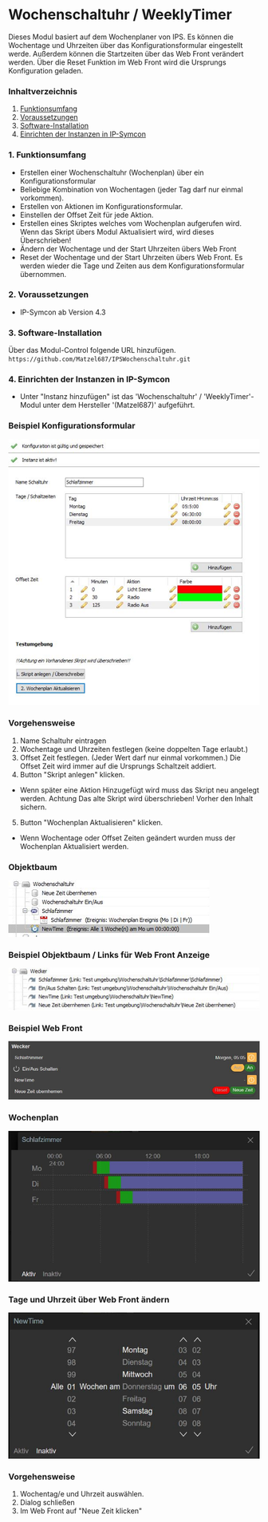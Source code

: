 ﻿# Wochenschaltuhr / WeeklyTimer
Dieses Modul basiert auf dem Wochenplaner von IPS.
Es können die Wochentage und Uhrzeiten über das Konfigurationsformular eingestellt werde. 
Außerdem können die Startzeiten über das Web Front verändert werden.
Über die Reset Funktion im Web Front wird die Ursprungs Konfiguration geladen. 

### Inhaltverzeichnis

1. [Funktionsumfang](#1-funktionsumfang)
2. [Voraussetzungen](#2-voraussetzungen)
3. [Software-Installation](#3-software-installation)
4. [Einrichten der Instanzen in IP-Symcon](#4-einrichten-der-instanzen-in-ip-symcon)

### 1. Funktionsumfang

* Erstellen einer Wochenschaltuhr (Wochenplan) über ein Konfigurationsformular
* Beliebige Kombination von Wochentagen (jeder Tag darf nur einmal vorkommen).
* Erstellen von Aktionen im Konfigurationsformular.
* Einstellen der Offset Zeit für jede Aktion.
* Erstellen eines Skriptes welches vom Wochenplan aufgerufen wird. 
  Wenn das Skript übers Modul Aktualisiert wird, wird dieses Überschrieben!
* Ändern der Wochentage und der Start Uhrzeiten übers Web Front
* Reset der Wochentage und der Start Uhrzeiten übers Web Front. 
  Es werden wieder die Tage und Zeiten aus dem Konfigurationsformular übernommen.

### 2. Voraussetzungen

- IP-Symcon ab Version 4.3

### 3. Software-Installation

Über das Modul-Control folgende URL hinzufügen.  
`https://github.com/Matzel687/IPSWochenschaltuhr.git`  

### 4. Einrichten der Instanzen in IP-Symcon

- Unter "Instanz hinzufügen" ist das 'Wochenschaltuhr' / 'WeeklyTimer'-Modul unter dem Hersteller '(Matzel687)' aufgeführt.  

### Beispiel Konfigurationsformular
![Bildtext](imgs/Konfigurationsformular.JPG "Bildtitel")

### Vorgehensweise
1. Name Schaltuhr eintragen
2. Wochentage und Uhrzeiten festlegen (keine doppelten Tage erlaubt.)
3. Offset Zeit festlegen. (Jeder Wert darf nur einmal vorkommen.)
   Die Offset Zeit wird immer auf die Ursprungs Schaltzeit addiert.
4. Button "Skript anlegen" klicken.
  * Wenn später eine Aktion Hinzugefügt wird muss das Skript neu angelegt werden.
    Achtung Das alte Skript wird überschrieben! Vorher den Inhalt sichern. 
5. Button "Wochenplan Aktualisieren" klicken.
  * Wenn Wochentage oder Offset Zeiten geändert wurden muss der Wochenplan Aktualisiert werden. 

### Objektbaum 
![Bildtext](imgs/Objektbraum.JPG "Bildtitel")

### Beispiel Objektbaum / Links für Web Front Anzeige
![Bildtext](imgs/Objektbraum_Links.JPG "Bildtitel")

### Beispiel Web Front
![Bildtext](imgs/Webfront.JPG "Bildtitel")

### Wochenplan
![Bildtext](imgs/Webfront_Wochenplan.JPG "Bildtitel")

### Tage und Uhrzeit über Web Front ändern
![Bildtext](imgs/Webfront_NewTime.JPG "Bildtitel")
### Vorgehensweise
1. Wochentag/e und Uhrzeit auswählen.
2. Dialog schließen
3. Im Web Front auf "Neue Zeit klicken"